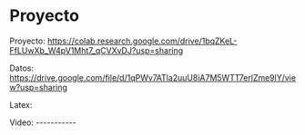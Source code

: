 # Proyecto
Proyecto: https://colab.research.google.com/drive/1bqZKeL-FfLUwXb_W4pV1Mht7_qCVXvDJ?usp=sharing 

Datos: https://drive.google.com/file/d/1qPWv7ATla2uuU8iA7M5WTT7erlZme9lY/view?usp=sharing

Latex: 

Video: ----------- 
